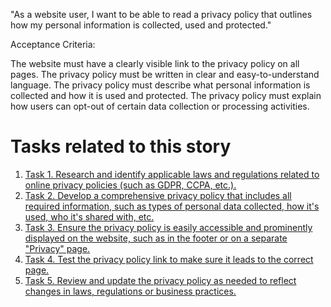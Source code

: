 "As a website user, I want to be able to read a privacy policy that outlines how my personal information is collected, 
used and protected."

Acceptance Criteria:

The website must have a clearly visible link to the privacy policy on all pages.
The privacy policy must be written in clear and easy-to-understand language.
The privacy policy must describe what personal information is collected and how it is used and protected.
The privacy policy must explain how users can opt-out of certain data collection or processing activities.


# Tasks related to this story
1. [Task 1. Research and identify applicable laws and regulations related to online privacy policies (such as GDPR, 
CCPA, etc.).](tasks/task_3.2.1.1.md)
2. [Task 2. Develop a comprehensive privacy policy that includes all required information, such as types of personal 
data collected, how it's used, who it's shared with, etc.](tasks/task_3.2.1.2.md)
3. [Task 3. Ensure the privacy policy is easily accessible and prominently displayed on the website, such as in the 
footer or on a separate "Privacy" page.](tasks/task_3.2.1.3.md)
4. [Task 4. Test the privacy policy link to make sure it leads to the correct page.](tasks/task_3.2.1.4.md)
5. [Task 5. Review and update the privacy policy as needed to reflect changes in laws, regulations or business 
practices.](tasks/task_3.2.1.5.md)